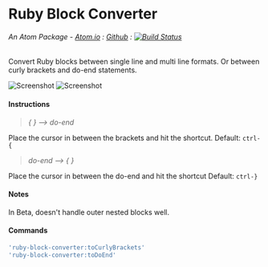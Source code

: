 # Ruby Block Converter
###### An Atom Package - [Atom.io](https://atom.io/packages/ruby-block-converter) : [Github](https://github.com/dsandstrom/atom-ruby-block-converter) : [![Build Status](https://travis-ci.org/dsandstrom/atom-ruby-block-converter.svg?branch=master)](https://travis-ci.org/dsandstrom/atom-ruby-block-converter)

Convert Ruby blocks between single line and multi line formats.
Or between curly brackets and do-end statements.

![Screenshot](https://github.com/dsandstrom/atom-ruby-block-converter/raw/master/screen-1.gif) ![Screenshot](https://github.com/dsandstrom/atom-ruby-block-converter/raw/master/screen-2.gif)

#### Instructions
> *{ } --> do-end*

Place the cursor in between the brackets
and hit the shortcut. Default: `ctrl-{`

> *do-end --> { }*

Place the cursor in between the do-end
and hit the shortcut Default: `ctrl-}`

#### Notes
In Beta, doesn't handle outer nested blocks well.

#### Commands
```coffee
'ruby-block-converter:toCurlyBrackets'
'ruby-block-converter:toDoEnd'
```
